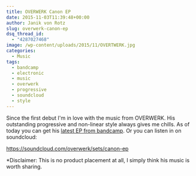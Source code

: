 ```yaml
---
title: OVERWERK Canon EP
date: 2015-11-03T11:39:48+00:00
author: Janik von Rotz
slug: overwerk-canon-ep
dsq_thread_id:
  - "4287027468"
image: /wp-content/uploads/2015/11/OVERTWERK.jpg
categories:
  - Music
tags:
  - bandcamp
  - electronic
  - music
  - overwerk
  - progressive
  - soundcloud
  - style
---
```

Since the first debut I'm in love with the music from OVERWERK.
His outstanding progressive and non-linear style always gives me chills.
As of today you can get his [latest EP from bandcamp](http://overwerk.bandcamp.com/album/canon). Or you can listen in on soundcloud:

https://soundcloud.com/overwerk/sets/canon-ep

*Disclaimer: This is no product placement at all, I simply think his music is worth sharing.